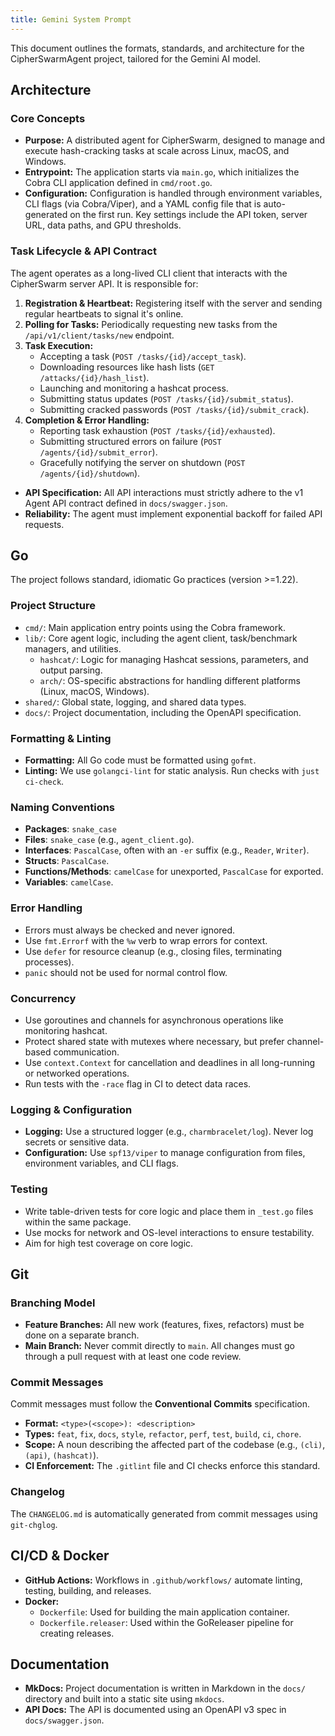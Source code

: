 ```yaml
---
title: Gemini System Prompt
---
```


This document outlines the formats, standards, and architecture for the CipherSwarmAgent project, tailored for the Gemini AI model.

## Architecture

### Core Concepts

- **Purpose:** A distributed agent for CipherSwarm, designed to manage and execute hash-cracking tasks at scale across Linux, macOS, and Windows.
- **Entrypoint:** The application starts via `main.go`, which initializes the Cobra CLI application defined in `cmd/root.go`.
- **Configuration:** Configuration is handled through environment variables, CLI flags (via Cobra/Viper), and a YAML config file that is auto-generated on the first run. Key settings include the API token, server URL, data paths, and GPU thresholds.

### Task Lifecycle & API Contract

The agent operates as a long-lived CLI client that interacts with the CipherSwarm server API. It is responsible for:

1. **Registration & Heartbeat:** Registering itself with the server and sending regular heartbeats to signal it's online.
2. **Polling for Tasks:** Periodically requesting new tasks from the `/api/v1/client/tasks/new` endpoint.
3. **Task Execution:**
    - Accepting a task (`POST /tasks/{id}/accept_task`).
    - Downloading resources like hash lists (`GET /attacks/{id}/hash_list`).
    - Launching and monitoring a hashcat process.
    - Submitting status updates (`POST /tasks/{id}/submit_status`).
    - Submitting cracked passwords (`POST /tasks/{id}/submit_crack`).
4. **Completion & Error Handling:**
    - Reporting task exhaustion (`POST /tasks/{id}/exhausted`).
    - Submitting structured errors on failure (`POST /agents/{id}/submit_error`).
    - Gracefully notifying the server on shutdown (`POST /agents/{id}/shutdown`).

- **API Specification:** All API interactions must strictly adhere to the v1 Agent API contract defined in `docs/swagger.json`.
- **Reliability:** The agent must implement exponential backoff for failed API requests.

## Go

The project follows standard, idiomatic Go practices (version >=1.22).

### Project Structure

- `cmd/`: Main application entry points using the Cobra framework.
- `lib/`: Core agent logic, including the agent client, task/benchmark managers, and utilities.
    - `hashcat/`: Logic for managing Hashcat sessions, parameters, and output parsing.
    - `arch/`: OS-specific abstractions for handling different platforms (Linux, macOS, Windows).
- `shared/`: Global state, logging, and shared data types.
- `docs/`: Project documentation, including the OpenAPI specification.

### Formatting & Linting

- **Formatting:** All Go code must be formatted using `gofmt`.
- **Linting:** We use `golangci-lint` for static analysis. Run checks with `just ci-check`.

### Naming Conventions

- **Packages**: `snake_case`
- **Files**: `snake_case` (e.g., `agent_client.go`).
- **Interfaces**: `PascalCase`, often with an `-er` suffix (e.g., `Reader`, `Writer`).
- **Structs**: `PascalCase`.
- **Functions/Methods**: `camelCase` for unexported, `PascalCase` for exported.
- **Variables**: `camelCase`.

### Error Handling

- Errors must always be checked and never ignored.
- Use `fmt.Errorf` with the `%w` verb to wrap errors for context.
- Use `defer` for resource cleanup (e.g., closing files, terminating processes).
- `panic` should not be used for normal control flow.

### Concurrency

- Use goroutines and channels for asynchronous operations like monitoring hashcat.
- Protect shared state with mutexes where necessary, but prefer channel-based communication.
- Use `context.Context` for cancellation and deadlines in all long-running or networked operations.
- Run tests with the `-race` flag in CI to detect data races.

### Logging & Configuration

- **Logging:** Use a structured logger (e.g., `charmbracelet/log`). Never log secrets or sensitive data.
- **Configuration:** Use `spf13/viper` to manage configuration from files, environment variables, and CLI flags.

### Testing

- Write table-driven tests for core logic and place them in `_test.go` files within the same package.
- Use mocks for network and OS-level interactions to ensure testability.
- Aim for high test coverage on core logic.

## Git

### Branching Model

- **Feature Branches:** All new work (features, fixes, refactors) must be done on a separate branch.
- **Main Branch:** Never commit directly to `main`. All changes must go through a pull request with at least one code review.

### Commit Messages

Commit messages must follow the **Conventional Commits** specification.

- **Format:** `<type>(<scope>): <description>`
- **Types:** `feat`, `fix`, `docs`, `style`, `refactor`, `perf`, `test`, `build`, `ci`, `chore`.
- **Scope:** A noun describing the affected part of the codebase (e.g., `(cli)`, `(api)`, `(hashcat)`).
- **CI Enforcement:** The `.gitlint` file and CI checks enforce this standard.

### Changelog

The `CHANGELOG.md` is automatically generated from commit messages using `git-chglog`.

## CI/CD & Docker

- **GitHub Actions:** Workflows in `.github/workflows/` automate linting, testing, building, and releases.
- **Docker:**
    - `Dockerfile`: Used for building the main application container.
    - `Dockerfile.releaser`: Used within the GoReleaser pipeline for creating releases.

## Documentation

- **MkDocs:** Project documentation is written in Markdown in the `docs/` directory and built into a static site using `mkdocs`.
- **API Docs:** The API is documented using an OpenAPI v3 spec in `docs/swagger.json`.
